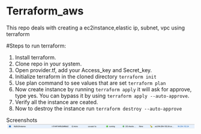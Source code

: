 # Terraform_aws
This repo deals with creating a ec2instance,elastic ip, subnet, vpc using terraform

#Steps to run terraform:
1. Install terraform.
2. Clone repo in your system.
3. Open provider.tf, add your Access_key and Secret_key.
4. Initialize terraform in the cloned directory `terraform init`
5. Use plan command to see values that are set `terraform plan`
6. Now create instance by running `terraform apply` it will ask for approve, type yes. You can bypass it by using `terraform apply --auto-approve`.
7. Verify all the instance are ceated.
8. Now to destroy the instance run `terraform destroy --auto-approve`

Screenshots
![alt text](https://github.com/shydrate/Terraform_aws/blob/master/Screenshots/Instance.png)
